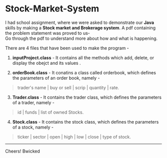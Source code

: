 # Stock-Market-System

I had school assignment, where we were asked to demonstrate our **Java** skills by making a **Stock market and Brokerage system**.
A pdf containing the problem statement was proved to us- <br>
Go through the pdf to understand more about how and what is happening.

There are 4 files that have been used to make the program -

1. **inputProject.class** - It contains all the methods which add, delete, or display the obejct and its values .


2. **orderBook.class** - It conatins a class called orderbook, which defines the parameters of an order book, namely -  
  > trader's name | buy or sell | scrip | quantity | rate.
  
  
3. **Trader.class** - It contains the trader class, which defines the parameters of a trader, namely -
  > id | funds | list of owned Stocks.
  
  
4. **Stock.class** - It contains the stock class, which defines the parameters of a stock, namely - 
  > ticker | sector | open | high | low | close | type of stock.


---
Cheers!
Bwicked
